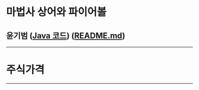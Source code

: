 # 마법사 상어와 파이어볼
## 윤기범 ([Java 코드](백준_마법사상어와파이어볼_윤기범.java)) ([README.md](src/마법사상어와파이어볼_윤기범.md))
<hr>

# 주식가격
<hr>
